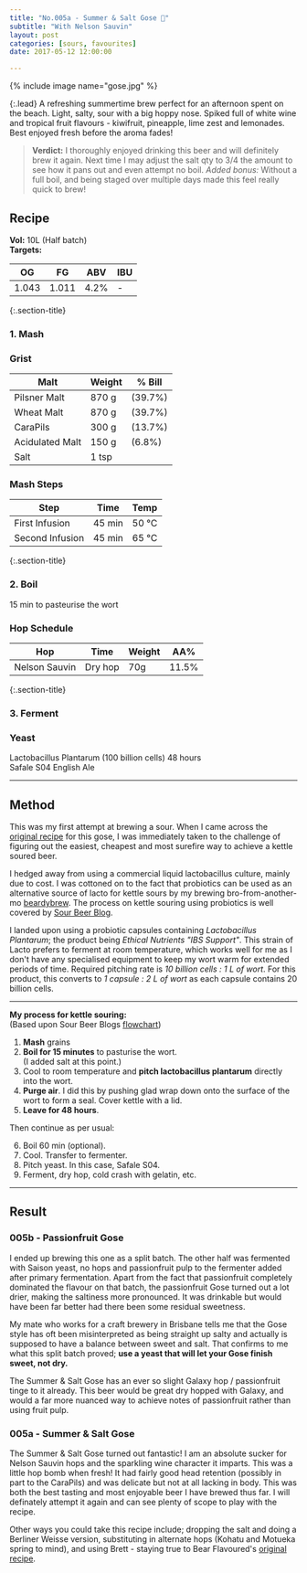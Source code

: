 ```yaml
---
title: "No.005a - Summer & Salt Gose 🌟"
subtitle: "With Nelson Sauvin"
layout: post
categories: [sours, favourites]
date: 2017-05-12 12:00:00

---
```


{% include image name="gose.jpg" %}

{:.lead}
A refreshing summertime brew perfect for an afternoon spent on the beach. Light, salty, sour with a big hoppy nose. Spiked full of white wine and tropical fruit flavours - kiwifruit, pineapple, lime zest and lemonades. Best enjoyed fresh before the aroma fades!

> **Verdict:** I thoroughly enjoyed drinking this beer and will definitely brew it again. Next time I may adjust the salt qty to 3/4 the amount to see how it pans out and even attempt no boil. *Added bonus:* Without a full boil, and being staged over multiple days made this feel really quick to brew!

## Recipe ##
**Vol:** 10L (Half batch)  
**Targets:**

| OG | FG | ABV | IBU |
|----|----|-----|-----|
| 1.043 | 1.011 | 4.2% | - |

{:.section-title}
### 1. Mash ###
### Grist ###

| Malt            | Weight     | % Bill   |
|-----------------|------------|----------|
| Pilsner Malt    | 870 g      | (39.7%)  |
| Wheat Malt      | 870 g      | (39.7%)  |
| CaraPils        | 300 g      | (13.7%)  |
| Acidulated Malt | 150 g      | (6.8%)   |
| Salt            | 1 tsp      |          |

### Mash Steps ###

| Step            | Time    | Temp  |
|-----------------|---------|-------|
| First Infusion  | 45 min  | 50 °C |
| Second Infusion | 45 min  | 65 °C |

{:.section-title}
### 2. Boil ###
15 min to pasteurise the wort

### Hop Schedule ###

| Hop           | Time    | Weight  | AA%   |
|---------------|---------|---------|-------|
| Nelson Sauvin | Dry hop | 70g     | 11.5% |

{:.section-title}
### 3. Ferment  ###
### Yeast ###
Lactobacillus Plantarum (100 billion cells) 48 hours  
Safale S04 English Ale

---

## Method ##
This was my first attempt at brewing a sour. When I came across the [original recipe](http://www.bear-flavored.com/2015/02/nelson-sauvin-dry-hopped-no-boil-sour.html) for this gose, I was immediately taken to the challenge of figuring out the easiest, cheapest and most surefire way to achieve a kettle soured beer.

I hedged away from using a commercial liquid lactobacillus culture, mainly due to cost. I was cottoned on to the fact that probiotics can be used as an alternative source of lacto for kettle sours by my brewing bro-from-another-mo [beardybrew](https://www.instagram.com/beardybrew). The process on kettle souring using probiotics is well covered by [Sour Beer Blog](http://sourbeerblog.com/lactobacillus-2-0-advanced-techniques-for-fast-souring-beer/).

I landed upon using a probiotic capsules containing *Lactobacillus Plantarum*; the product being *Ethical Nutrients "IBS Support"*. This strain of Lacto prefers to ferment at room temperature, which works well for me as I don't have any specialised equipment to keep my wort warm for extended periods of time. Required pitching rate is *10 billion cells : 1 L of wort*. For this product, this converts to *1 capsule : 2 L of wort* as each capsule contains 20 billion cells.

---

**My process for kettle souring:**  
(Based upon Sour Beer Blogs [flowchart](http://sourbeerblog.com/lactobacillus-2-0-advanced-techniques-for-fast-souring-beer/))  
1. **Mash** grains
2. **Boil for 15 minutes** to pasturise the wort.  
   (I added salt at this point.)
3. Cool to room temperature and **pitch lactobacillus plantarum** directly into the wort.
4. **Purge air**. I did this by pushing glad wrap down onto the surface of the wort to form a seal. Cover kettle with a lid.
5. **Leave for 48 hours**.

Then continue as per usual:

6. Boil 60 min (optional).
7. Cool. Transfer to fermenter.
8. Pitch yeast. In this case, Safale S04.
9. Ferment, dry hop, cold crash with gelatin, etc.

---
## Result ##

### 005b - Passionfruit Gose
I ended up brewing this one as a split batch. The other half was fermented with Saison yeast, no hops and passionfruit pulp to the fermenter added after primary fermentation. Apart from the fact that passionfruit completely dominated the flavour on that batch, the passionfruit Gose turned out a lot drier, making the saltiness more pronounced. It was drinkable but would have been far better had there been some residual sweetness.

My mate who works for a craft brewery in Brisbane tells me that the Gose style has oft been misinterpreted as being straight up salty and actually is supposed to have a balance between sweet and salt. That confirms to me what this split batch proved; __use a yeast that will let your Gose finish sweet, not dry.__

The Summer & Salt Gose has an ever so slight Galaxy hop / passionfruit tinge to it already. This beer would be great dry hopped with Galaxy, and would a far more nuanced way to achieve notes of passionfruit rather than using fruit pulp.

### 005a - Summer & Salt Gose
The Summer & Salt Gose turned out fantastic! I am an absolute sucker for Nelson Sauvin hops and the sparkling wine character it imparts. This was a little hop bomb when fresh! It had fairly good head retention (possibly in part to the CaraPils) and was delicate but not at all lacking in body. This was both the best tasting and most enjoyable beer I have brewed thus far. I will definately attempt it again and can see plenty of scope to play with the recipe.

Other ways you could take this recipe include; dropping the salt and doing a Berliner Weisse version, substituting in alternate hops (Kohatu and Motueka spring to mind), and using Brett - staying true to Bear Flavoured's [original recipe](http://www.bear-flavored.com/2015/02/nelson-sauvin-dry-hopped-no-boil-sour.html).
